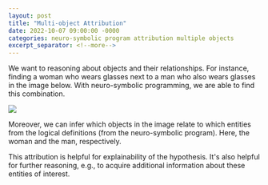 ```yaml
---
layout: post
title: "Multi-object Attribution"
date: 2022-10-07 09:00:00 -0000
categories: neuro-symbolic program attribution multiple objects
excerpt_separator: <!--more-->
---
```


We want to reasoning about objects and their relationships. 
For instance, finding a woman who wears glasses next to a man who also wears glasses in the image below. 
With neuro-symbolic programming, we are able to find this combination. 

<img src="https://gertjanburghouts.github.io/pictures/neuro-symbolic-attribution.jpg">

Moreover, we can infer which objects in the image relate to which 
entities from the logical definitions (from the neuro-symbolic program). 
Here, the woman and the man, respectively. 

This attribution is helpful for explainability of the hypothesis. 
It's also helpful for further reasoning, e.g., to acquire additional information about these entities of interest.
